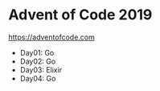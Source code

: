 # Advent of Code 2019

https://adventofcode.com

- Day01: Go
- Day02: Go
- Day03: Elixir
- Day04: Go
